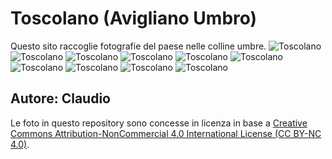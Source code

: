 # Toscolano (Avigliano Umbro)
Questo sito raccoglie fotografie del paese nelle colline umbre.
![Toscolano](toscolano1.jpg)
![Toscolano](toscolano2.jpg)
![Toscolano](toscolano3.jpg)
![Toscolano](toscolano4.jpg)
![Toscolano](toscolano5.jpg)
![Toscolano](toscolano6.jpg)
![Toscolano](toscolano7.jpg)
![Toscolano](toscolano8.jpg)
![Toscolano](toscolano9.jpg)
![Toscolano](toscolano10.jpg)

## Autore: Claudio 
Le foto in questo repository sono concesse in licenza in base a [Creative Commons Attribution-NonCommercial 4.0 International License (CC BY-NC 4.0)](https://creativecommons.org/licenses/by-nc/4.0/legalcode).
